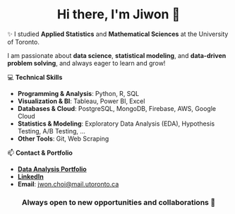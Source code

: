 <h1 align="center">Hi there, I'm Jiwon 👋</h1>

✨ I studied **Applied Statistics** and **Mathematical Sciences** at the University of Toronto. 

I am passionate about **data science**, **statistical modeling**, and **data-driven problem solving**, and always eager to learn and grow!

💻 **Technical Skills**
- **Programming & Analysis**: Python, R, SQL  
- **Visualization & BI**: Tableau, Power BI, Excel  
- **Databases & Cloud**: PostgreSQL, MongoDB, Firebase, AWS, Google Cloud  
- **Statistics & Modeling**: Exploratory Data Analysis (EDA), Hypothesis Testing, A/B Testing, ...
- **Other Tools**: Git, Web Scraping

📫 **Contact & Portfolio**
- [**Data Analysis Portfolio**](https://github.com/jwonc4602/Data-Analysis-Portfolio)
- [**LinkedIn**](https://linkedin.com/in/jwonc4602)
- **Email**: jwon.choi@mail.utoronto.ca

<h3 align="center">Always open to new opportunities and collaborations 🚀</h3>
